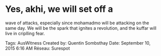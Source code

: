 # Yes, akhi, we will set off a
wave of attacks, especially
since mohamadmo will be
attacking on the same day. We
will be the spark that ignites a
revolution, and the kuffar will
live in criplling fear.

Tags: AusWitness
Created by: Quentin Sombsthay
Date: September 10, 2015 6:16 AM
Réseau: Surespot